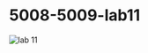 # 5008-5009-lab11
![lab 11](https://github.com/learningmachine999/5008-5009-lab11/assets/131728093/13ec915d-e8ff-4bd6-808c-c20bbd27ef23)
